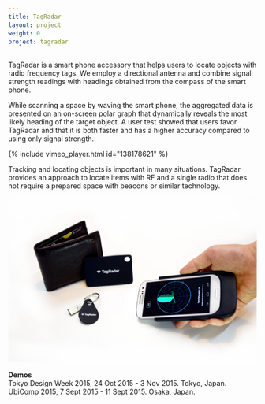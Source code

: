 ```yaml
---
title: TagRadar
layout: project
weight: 0
project: tagradar
---
```

TagRadar is a smart phone accessory that helps users to locate objects with radio frequency tags. We employ a directional antenna and combine signal strength readings with headings obtained from the compass of the smart
phone.

While scanning a space by waving the smart phone, the aggregated data is presented on an on-screen polar graph that dynamically reveals the most likely heading of the target object. A user test showed that users favor TagRadar and that it is both faster and has a higher accuracy compared to using only signal strength.

{% include vimeo_player.html id="138178621" %}

Tracking and locating objects is important in many situations. TagRadar provides an approach to locate items with RF and a single radio that does not require a prepared space with beacons or similar technology.

![](<img/polished_prototype.png>)


**Demos**   
Tokyo Design Week 2015, 24 Oct 2015 - 3 Nov 2015. Tokyo, Japan.   
UbiComp 2015, 7 Sept 2015 - 11 Sept 2015. Osaka, Japan.   
